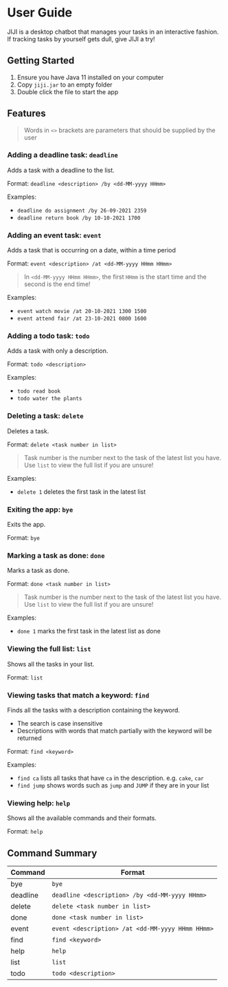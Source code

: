 # User Guide

JIJI is a desktop chatbot that manages your tasks in an interactive fashion.
If tracking tasks by yourself gets dull, give JIJI a try!

## Getting Started
1. Ensure you have Java 11 installed on your computer
2. Copy `jiji.jar` to an empty folder
3. Double click the file to start the app

## Features

> Words in `<>` brackets are parameters that should be supplied by the user

### Adding a deadline task: `deadline`

Adds a task with a deadline to the list.

Format: `deadline <description> /by <dd-MM-yyyy HHmm>`

Examples:
* `deadline do assignment /by 26-09-2021 2359`
* `deadline return book /by 10-10-2021 1700`

### Adding an event task: `event`

Adds a task that is occurring on a date, within a time period

Format: `event <description> /at <dd-MM-yyyy HHmm HHmm>`

> In `<dd-MM-yyyy HHmm HHmm>`, the first `HHmm` is the start time and the second is the end time!

Examples:
* `event watch movie /at 20-10-2021 1300 1500`
* `event attend fair /at 23-10-2021 0800 1600`

### Adding a todo task: `todo`

Adds a task with only a description.

Format: `todo <description>`

Examples:
* `todo read book`
* `todo water the plants`

### Deleting a task: `delete`

Deletes a task.

Format: `delete <task number in list>`

> Task number is the number next to the task of the latest list you have. 
> Use `list` to view the full list if you are unsure!

Examples:
* `delete 1` deletes the first task in the latest list

### Exiting the app: `bye`

Exits the app.

Format: `bye`

### Marking a task as done: `done`

Marks a task as done.

Format: `done <task number in list>`

> Task number is the number next to the task of the latest list you have. 
> Use `list` to view the full list if you are unsure!

Examples:
* `done 1` marks the first task in the latest list as done

### Viewing the full list: `list`

Shows all the tasks in your list.

Format: `list`

### Viewing tasks that match a keyword: `find`

Finds all the tasks with a description containing the keyword.
* The search is case insensitive
* Descriptions with words that match partially with the keyword will be returned

Format: `find <keyword>`

Examples:
* `find ca` lists all tasks that have `ca` in the description. e.g. `cake`, `car`
* `find jump` shows words such as `jump` and `JUMP` if they are in your list

### Viewing help: `help`

Shows all the available commands and their formats.

Format: `help`

## Command Summary

Command | Format
--------|--------
bye | `bye`
deadline | `deadline <description> /by <dd-MM-yyyy HHmm>`
delete | `delete <task number in list>`
done | `done <task number in list>`
event | `event <description> /at <dd-MM-yyyy HHmm HHmm>`
find | `find <keyword>`
help | `help`
list | `list`
todo | `todo <description>`
